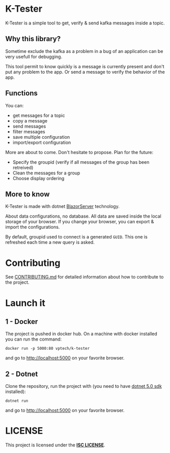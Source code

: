 # K-Tester
K-Tester is a simple tool to get, verify & send kafka messages inside a topic.

## Why this library?
Sometime exclude the kafka as a problem in a bug of an application can be very usefull for debugging.

This tool permit to know quickly is a message is currently present and don't put any problem to the app. Or send a message to verify the behavior of the app.

## Functions
You can:
- get messages for a topic
- copy a message
- send messages
- filter messages
- save multiple configuration
- import/export configuration

More are about to come. Don't hesitate to propose.
Plan for the future:
- Specify the groupid (verify if all messages of the group has been retreived)
- Clean the messages for a group
- Choose display ordering

## More to know
K-Tester is made with dotnet [BlazorServer](https://docs.microsoft.com/en-us/aspnet/core/blazor) technology.

About data configurations, no database. All data are saved inside the local storage of your browser. If you change your browser, you can export & import the configurations.

By default, groupid used to connect is a generated `GUID`. This one is refreshed each time a new query is asked.

# Contributing
See [CONTRIBUTING.md](CONTRIBUTING.md) for detailed information about how to contribute to the project.

# Launch it
## 1 - Docker
The project is pushed in docker hub. On a machine with docker installed you can run the command:
```
docker run -p 5000:80 vptech/k-tester
```
and go to [http://localhost:5000](http://localhost:5000) on your favorite browser.

## 2 - Dotnet
Clone the repository, run the project with (you need to have [dotnet 5.0 sdk](https://dotnet.microsoft.com/download/dotnet) installed):
```
dotnet run
```
and go to [http://localhost:5000](http://localhost:5000) on your favorite browser.

# LICENSE
This project is licensed under the **[ISC LICENSE](LICENSE)**.